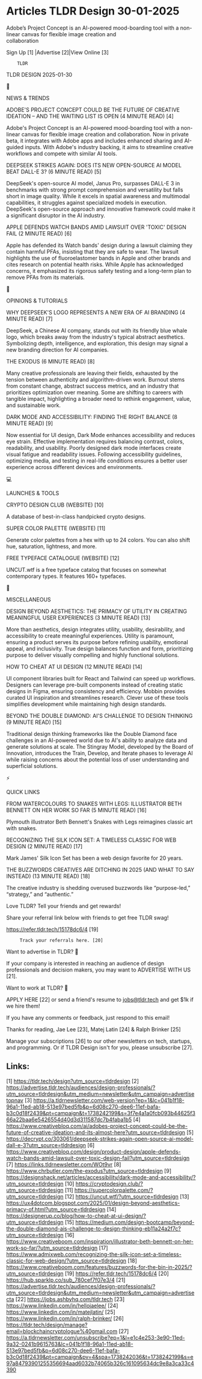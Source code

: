 # Articles TLDR Design 30-01-2025

Adobe’s Project Concept is an AI-powered mood-boarding tool with a
non-linear canvas for flexible image creation and
collaboration ‌ ‌ ‌ ‌ ‌ ‌ ‌ ‌ ‌ ‌ ‌ ‌ ‌ ‌ ‌ ‌ ‌ ‌ ‌ ‌ ‌ ‌ ‌ ‌ ‌ ‌  ‌ ‌ ‌ ‌ ‌ ‌ ‌ ‌ ‌ ‌ ‌ ‌ ‌ ‌ ‌ ‌ ‌ ‌ ‌ ‌ ‌ ‌ ‌ ‌ ‌ ‌ 


 Sign Up [1] |Advertise [2]|View Online [3] 

		TLDR 

TLDR DESIGN 2025-01-30

📱 

NEWS & TRENDS

 ADOBE'S PROJECT CONCEPT COULD BE THE FUTURE OF CREATIVE IDEATION –
AND THE WAITING LIST IS OPEN (4 MINUTE READ) [4] 

 Adobe's Project Concept is an AI-powered mood-boarding tool with a
non-linear canvas for flexible image creation and collaboration. Now
in private beta, it integrates with Adobe apps and includes enhanced
sharing and AI-guided inputs. With Adobe's industry backing, it aims
to streamline creative workflows and compete with similar AI tools. 

 DEEPSEEK STRIKES AGAIN: DOES ITS NEW OPEN-SOURCE AI MODEL BEAT DALL-E
3? (6 MINUTE READ) [5] 

 DeepSeek's open-source AI model, Janus Pro, surpasses DALL-E 3 in
benchmarks with strong prompt comprehension and versatility but falls
short in image quality. While it excels in spatial awareness and
multimodal capabilities, it struggles against specialized models in
execution. DeepSeek's open-source approach and innovative framework
could make it a significant disruptor in the AI industry. 

 APPLE DEFENDS WATCH BANDS AMID LAWSUIT OVER 'TOXIC' DESIGN FAIL (2
MINUTE READ) [6] 

 Apple has defended its Watch bands' design during a lawsuit claiming
they contain harmful PFAs, insisting that they are safe to wear. The
lawsuit highlights the use of fluoroelastomer bands in Apple and other
brands and cites research on potential health risks. While Apple has
acknowledged concerns, it emphasized its rigorous safety testing and a
long-term plan to remove PFAs from its materials. 

🚀 

OPINIONS & TUTORIALS

 WHY DEEPSEEK'S LOGO REPRESENTS A NEW ERA OF AI BRANDING (4 MINUTE
READ) [7] 

 DeepSeek, a Chinese AI company, stands out with its friendly blue
whale logo, which breaks away from the industry's typical abstract
aesthetics. Symbolizing depth, intelligence, and exploration, this
design may signal a new branding direction for AI companies. 

 THE EXODUS (6 MINUTE READ) [8] 

 Many creative professionals are leaving their fields, exhausted by
the tension between authenticity and algorithm-driven work. Burnout
stems from constant change, abstract success metrics, and an industry
that prioritizes optimization over meaning. Some are shifting to
careers with tangible impact, highlighting a broader need to rethink
engagement, value, and sustainable work. 

 DARK MODE AND ACCESSIBILITY: FINDING THE RIGHT BALANCE (8 MINUTE
READ) [9] 

 Now essential for UI design, Dark Mode enhances accessibility and
reduces eye strain. Effective implementation requires balancing
contrast, colors, readability, and usability. Poorly designed dark
mode interfaces create visual fatigue and readability issues.
Following accessibility guidelines, optimizing media, and testing in
real-life conditions ensures a better user experience across different
devices and environments. 

💻 

LAUNCHES & TOOLS

 CRYPTO DESIGN CLUB (WEBSITE) [10] 

 A database of best-in-class handpicked crypto designs. 

 SUPER COLOR PALETTE (WEBSITE) [11] 

 Generate color palettes from a hex with up to 24 colors. You can also
shift hue, saturation, lightness, and more. 

 FREE TYPEFACE CATALOGUE (WEBSITE) [12] 

 UNCUT.wtf is a free typeface catalog that focuses on somewhat
contemporary types. It features 160+ typefaces. 

🎁 

MISCELLANEOUS

 DESIGN BEYOND AESTHETICS: THE PRIMACY OF UTILITY IN CREATING
MEANINGFUL USER EXPERIENCES (3 MINUTE READ) [13] 

 More than aesthetics, design integrates utility, usability,
desirability, and accessibility to create meaningful experiences.
Utility is paramount, ensuring a product serves its purpose before
refining usability, emotional appeal, and inclusivity. True design
balances function and form, prioritizing purpose to deliver visually
compelling and highly functional solutions. 

 HOW TO CHEAT AT UI DESIGN (12 MINUTE READ) [14] 

 UI component libraries built for React and Tailwind can speed up
workflows. Designers can leverage pre-built components instead of
creating static designs in Figma, ensuring consistency and efficiency.
Mobbin provides curated UI inspiration and streamlines research.
Clever use of these tools simplifies development while maintaining
high design standards. 

 BEYOND THE DOUBLE DIAMOND: AI'S CHALLENGE TO DESIGN THINKING (9
MINUTE READ) [15] 

 Traditional design thinking frameworks like the Double Diamond face
challenges in an AI-powered world due to AI's ability to analyze data
and generate solutions at scale. The Stingray Model, developed by the
Board of Innovation, introduces the Train, Develop, and Iterate phases
to leverage AI while raising concerns about the potential loss of user
understanding and superficial solutions. 

⚡ 

QUICK LINKS

 FROM WATERCOLOURS TO SNAKES WITH LEGS: ILLUSTRATOR BETH BENNETT ON
HER WORK SO FAR (5 MINUTE READ) [16] 

 Plymouth illustrator Beth Bennett's Snakes with Legs reimagines
classic art with snakes. 

 RECOGNIZING THE SILK ICON SET: A TIMELESS CLASSIC FOR WEB DESIGN (2
MINUTE READ) [17] 

 Mark James' Silk Icon Set has been a web design favorite for 20
years. 

 THE BUZZWORDS CREATIVES ARE DITCHING IN 2025 (AND WHAT TO SAY
INSTEAD) (13 MINUTE READ) [18] 

 The creative industry is shedding overused buzzwords like
“purpose-led,” “strategy,” and “authentic.” 

Love TLDR? Tell your friends and get rewards!

 Share your referral link below with friends to get free TLDR swag! 

 https://refer.tldr.tech/15178dc6/4 [19] 

		 Track your referrals here. [20] 

Want to advertise in TLDR? 📰

 If your company is interested in reaching an audience of design
professionals and decision makers, you may want to ADVERTISE WITH US
[21]. 

Want to work at TLDR? 💼

 APPLY HERE [22] or send a friend's resume to jobs@tldr.tech and get
$1k if we hire them! 

 If you have any comments or feedback, just respond to this email! 

Thanks for reading, 
Jae Lee [23], Matej Latin [24] & Ralph Brinker [25] 

 Manage your subscriptions [26] to our other newsletters on tech,
startups, and programming. Or if TLDR Design isn't for you, please
unsubscribe [27]. 

 

Links:
------
[1] https://tldr.tech/design?utm_source=tldrdesign
[2] https://advertise.tldr.tech/audiences/design-professionals/?utm_source=tldrdesign&utm_medium=newsletter&utm_campaign=advertisetopnav
[3] https://a.tldrnewsletter.com/web-version?ep=1&lc=041b1f18-96a1-11ed-ab18-513e97bed5fb&p=6d08c270-dee6-11ef-bafa-b3c0d18f2439&pt=campaign&t=1738242199&s=3f7e4a1a0fcb093b44625f366a22baa6e5426554d40d3d311587dc7b4faba1b5
[4] https://www.creativebloq.com/ai/adobes-project-concept-could-be-the-future-of-creative-ideation-and-its-almost-here?utm_source=tldrdesign
[5] https://decrypt.co/303061/deepseek-strikes-again-open-source-ai-model-dall-e-3?utm_source=tldrdesign
[6] https://www.creativebloq.com/design/product-design/apple-defends-watch-bands-amid-lawsuit-over-toxic-design-fail?utm_source=tldrdesign
[7] https://links.tldrnewsletter.com/WOt9vr
[8] https://www.chrbutler.com/the-exodus?utm_source=tldrdesign
[9] https://designshack.net/articles/accessibility/dark-mode-and-accessibility/?utm_source=tldrdesign
[10] https://cryptodesign.club/?utm_source=tldrdesign
[11] https://supercolorpalette.com/?utm_source=tldrdesign
[12] https://uncut.wtf/?utm_source=tldrdesign
[13] https://ux4dotcom.blogspot.com/2025/01/design-beyond-aesthetics-primacy-of.html?utm_source=tldrdesign
[14] https://designerup.co/blog/how-to-cheat-at-ui-design/?utm_source=tldrdesign
[15] https://medium.com/design-bootcamp/beyond-the-double-diamond-ais-challenge-to-design-thinking-eb11a24a2f7c?utm_source=tldrdesign
[16] https://www.creativeboom.com/inspiration/illustrator-beth-bennett-on-her-work-so-far/?utm_source=tldrdesign
[17] https://www.admixweb.com/recognizing-the-silk-icon-set-a-timeless-classic-for-web-design/?utm_source=tldrdesign
[18] https://www.creativeboom.com/features/buzzwords-for-the-bin-in-2025/?utm_source=tldrdesign
[19] https://refer.tldr.tech/15178dc6/4
[20] https://hub.sparklp.co/sub_780cef7f07e3/4
[21] https://advertise.tldr.tech/audiences/design-professionals/?utm_source=tldrdesign&utm_medium=newsletter&utm_campaign=advertisecta
[22] https://jobs.ashbyhq.com/tldr.tech
[23] https://www.linkedin.com/in/hellojaelee/
[24] https://www.linkedin.com/in/matejlatin/
[25] https://www.linkedin.com/in/ralph-brinker/
[26] https://tldr.tech/design/manage?email=blockchaincryptologue%40gmail.com
[27] https://a.tldrnewsletter.com/unsubscribe?ep=1&l=e1c4e253-3e90-11ed-9a32-0241b9615763&lc=041b1f18-96a1-11ed-ab18-513e97bed5fb&p=6d08c270-dee6-11ef-bafa-b3c0d18f2439&pt=campaign&pv=4&spa=1738242036&t=1738242199&s=e97a84793901255356694aad6032b74065b326c161095634dc9e8a3ca33c4390